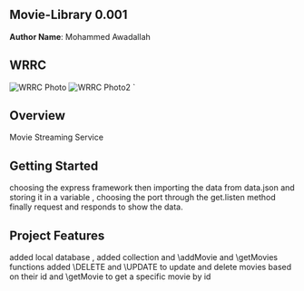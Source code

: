 ## Movie-Library   0.001
**Author Name**:  Mohammed Awadallah 

##  WRRC
![WRRC Photo](https://cdn.discordapp.com/attachments/933052924685348974/937439701835608094/WRRC.jpg)
![WRRC Photo2](https://cdn.discordapp.com/attachments/933696699040407562/937836759323127858/WRRC2.jpg)
`
##  Overview
   Movie Streaming Service 

##  Getting Started
choosing the express framework then importing the data from data.json and storing it in a variable , choosing the port through the get.listen method 
finally request and responds to show the data.

##  Project Features
added local database , added collection and \addMovie and \getMovies functions  added \DELETE and \UPDATE to update and delete movies based on their id and \getMovie to get a specific movie by id